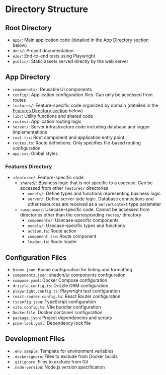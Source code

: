 # Directory Structure

## Root Directory

- `app/`: Main application code (detailed in the [App Directory section](#app-directory) below)
- `docs/`: Project documentation
- `e2e/`: End-to-end tests using Playwright
- `public/`: Static assets served directly by the web server

## App Directory

- `components/`: Reusable UI components
- `config/`: Application configuration files. Can only be accessed from routes
- `features/`: Feature-specific code organized by domain (detailed in the [Features Directory section](#features-directory) below)
- `lib/`: Utility functions and shared code
- `routes/`: Application routing logic
- `server/`: Server infrastructure code including database and logger implementations
- `root.tsx`: Root component and application entry point
- `routes.ts`: Route definitions. Only specifies file-based routing configuration
- `app.css`: Global styles

### Features Directory

- `<feature>/`: Feature-specific code
  - `shared/`: Business logic that is not specific to a usecase. Can be accessed from other `features/` directories
    - `models/`: Define types and functions representing business logic
    - `server/`: Define server-side logic. Database connections and other resources are received as a `ServerContext` type parameter
  - `<usecase>/`: Usecase-specific code. Cannot be accessed from directories other than the corresponding `routes/` directory
    - `components/`: Usecase-specific components
    - `models/`: Usecase-specific types and functions
    - `action.ts`: Route action
    - `component.tsx`: Route component
    - `loader.ts`: Route loader
## Configuration Files

- `biome.json`: Biome configuration for linting and formatting
- `components.json`: shadcn/ui components configuration
- `compose.yaml`: Docker Compose configuration
- `drizzle.config.ts`: Drizzle ORM configuration
- `playwright.config.ts`: Playwright test configuration
- `react-router.config.ts`: React Router configuration
- `tsconfig.json`: TypeScript configuration
- `vite.config.ts`: Vite bundler configuration
- `Dockerfile`: Docker container configuration
- `package.json`: Project dependencies and scripts
- `pnpm-lock.yaml`: Dependency lock file

## Development Files

- `.env.sample`: Template for environment variables
- `.dockerignore`: Files to exclude from Docker builds
- `.gitignore`: Files to exclude from Git
- `.node-version`: Node.js version specification

